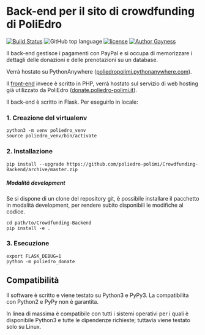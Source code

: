 # Back-end per il sito di crowdfunding di PoliEdro 

[![Build Status](https://travis-ci.org/poliedro-polimi/Crowdfunding-Backend.svg?branch=master)](https://travis-ci.org/poliedro-polimi/Crowdfunding-Backend) ![GitHub top language](https://img.shields.io/github/languages/top/poliedro-polimi/Crowdfunding-Backend.svg) [![license](https://img.shields.io/github/license/poliedro-polimi/Crowdfunding-Backend.svg)](https://github.com/poliedro-polimi/Crowdfunding-Backend/blob/master/LICENSE) [![Author Gayness](https://img.shields.io/badge/author%20gayness-100%25-ff69b4.svg)](https://github.com/Depau) 




Il back-end gestisce i pagamenti con PayPal e si occupa di memorizzare i dettagli delle donazioni e delle prenotazioni su un database.

Verrà hostato su PythonAnywhere ([poliedropolimi.pythonanywhere.com](https://poliedropolimi.pythonanywhere.com)).

Il [front-end](/poliedro-polimi/Crowdfunding-Frontend) invece è scritto in PHP, verrà hostato sul servizio di web hosting già utilizzato da PoliEdro ([donate.poliedro-polimi.it](https://donate.poliedro-polimi.it)).

Il back-end è scritto in Flask. Per eseguirlo in locale:

### 1. Creazione del virtualenv
```shell
python3 -m venv poliedro_venv
source poliedro_venv/bin/activate
```

### 2. Installazione
```shell
pip install --upgrade https://github.com/poliedro-polimi/Crowdfunding-Backend/archive/master.zip
```

##### Modalità development

Se si dispone di un clone del repository git, è possibile installare il pacchetto in modalità development, per rendere subito disponibili le modifiche al codice.

```shell
cd path/to/Crowdfunding-Backend
pip install -e .
```

### 3. Esecuzione
```shell
export FLASK_DEBUG=1
python -m poliedro_donate
```

## Compatibilità

Il software è scritto e viene testato su Python3 e PyPy3. La compatibilita con Python2 e PyPy non è garantita.

In linea di massima è compatibile con tutti i sistemi operativi per i quali è disponibile Python3 e tutte le dipendenze richieste; tuttavia viene testato solo su Linux.
